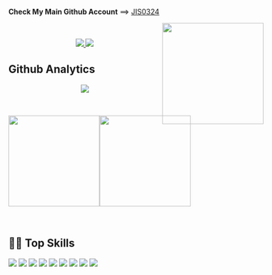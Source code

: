 <b>Check My Main Github Account</b> ==> <a href="https://github.com/jis0324">JIS0324</a>


<img align='right' src="https://media.giphy.com/media/M9gbBd9nbDrOTu1Mqx/giphy.gif" width="200">
<br/>

<p align="center">
    <a href="">
        <img src="https://visitor-badge.laobi.icu/badge?page_id=jis0324.jis0324">
        <img src="https://img.shields.io/twitter/follow/AgaScoot_Reggae?color=red&label=Twitter&style=flat-square">
        <!-- <img src="https://img.shields.io/youtube/channel/subscribers/UC3tF03J2dqJVmrKuYK2rNIA?label=Youtube&style=flat-square"> -->
    </a>
</p>
<!--**Statistik Efektif**-->

## Github Analytics
<p align="center">
    <img alig
        src="https://github-profile-trophy.vercel.app/?username=elase0324&no-bg=true&no-frame=true&theme=onedark&column=7" />
</p>
<br>

<!--START_SECTION:waka-->
<!-- ![elase0324 Contribution Stats](https://github-contribution-stats.vercel.app/api/?username=elase0324) -->
<p align="center" style="display:flex;">
<a href="https://github.com/elase0324">
  <img height="180em" src="https://github-readme-stats.vercel.app/api?username=elase0324&show_icons=true&theme=midnight-purple&include_all_commits=true&count_private=true" />
</a>
<a href="https://github.com/elase0324">
  <img height="180em" src="https://github-readme-streak-stats.herokuapp.com/?user=elase0324&theme=highcontrast" /></a>
</p>
<!--END_SECTION:waka-->
<br>

## 👨‍💻 Top Skills
<p>
  <img src="https://img.shields.io/badge/GIT%20-%23F05033.svg?&style=for-the-badge&logo=git&logoColor=white" />
  <img src="https://img.shields.io/badge/Python-success?&style=for-the-badge&logo=python&logoColor=white" />
  <img src="https://img.shields.io/badge/Django%20-%232635e3.svg??&style=for-the-badge&logo=vue.js&logoColorwhite" />
  <img src="https://img.shields.io/badge/Flask%20-%23e116db.svg?&style=for-the-badge&logo=vue.js&logoColorwhite" />
  <img src="https://img.shields.io/badge/Scrapy%20-%23e72020.svg?&style=for-the-badge&logo=vue.js&logoColorwhite" />
  <img src="https://img.shields.io/badge/@Selenium%20-%2335495e.svg?&style=for-the-badge&logo=vue.js&logoColorwhite" />
  <img src="https://img.shields.io/badge/Requests%20-%23E34F26.svg?&style=for-the-badge&logo=vue.js&logoColorwhite" />
  <img src="https://img.shields.io/badge/Beautifulsoup%20-%23e0e326.svg?&style=for-the-badge&logo=vue.js&logoColorwhite" />
  <img src="https://img.shields.io/badge/XPATH%20-%23238636.svg?&style=for-the-badge&logo=vue.js&logoColorwhite" />
</p>
<br>
